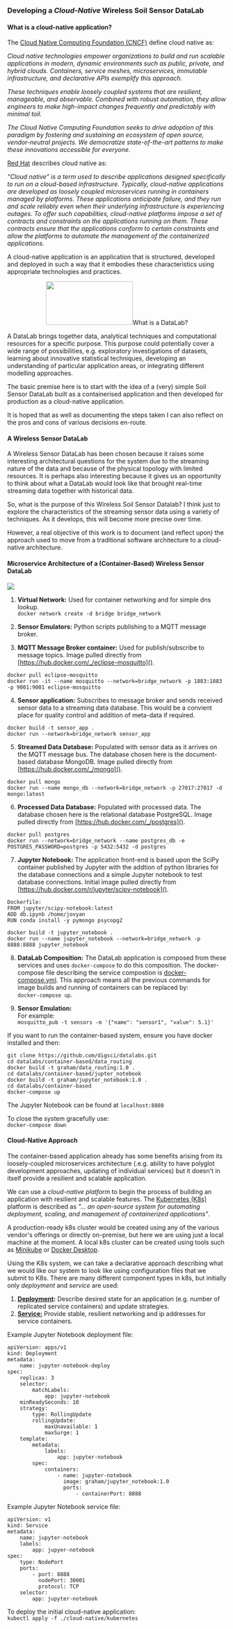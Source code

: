 ### Developing a *Cloud-Native* Wireless Soil Sensor DataLab

#### What is a cloud-native application?

The [Cloud Native Computing Foundation (CNCF)](https://www.cncf.io) define cloud native as:

*Cloud native technologies empower organizations to build and run scalable applications in modern, dynamic environments such as public, private, and hybrid clouds. Containers, service meshes, microservices, immutable infrastructure, and declarative APIs exemplify this approach.*

*These techniques enable loosely coupled systems that are resilient, manageable, and observable. Combined with robust automation, they allow engineers to make high-impact changes frequently and predictably with minimal toil.*

*The Cloud Native Computing Foundation seeks to drive adoption of this paradigm by fostering and sustaining an ecosystem of open source, vendor-neutral projects. We democratize state-of-the-art patterns to make these innovations accessible for everyone.*

[Red Hat](https://www.redhat.com/en/resources/cloud-native-container-design-whitepaper) describes cloud native as:

*“Cloud native” is a term used to describe applications designed specifically to run on a cloud-based infrastructure. Typically, cloud-native applications are developed as loosely coupled microservices running in containers managed by platforms. These applications anticipate failure, and they run and scale reliably even when their underlying infrastructure is experiencing outages. To offer such capabilities, cloud-native platforms impose a set of contracts and constraints on the applications running on them. These contracts ensure that the applications conform to certain constraints and allow the platforms to automate the management of the containerized applications.*

A cloud-native application is an application that is structured, developed and deployed in such a way that it embodies these characteristics using appropriate technologies and practices.


<p align="center">
  <img src="https://github.com/digsci/datalabs/blob/master/stack.png" width="200" height="100>
</p>


#### What is a DataLab?

A DataLab brings together data, analytical techniques and computational resources for a specific purpose. This purpose could potentially
cover a wide range of possibilities, e.g. exploratory investigations of datasets, learning about innovative statistical techniques, developing an 
understanding of particular application areas, or integrating different modelling approaches.

The basic premise here is to start with the idea of a (very) simple Soil Sensor DataLab built as a containerised application and then developed for production as a cloud-native application.

It is hoped that as well as documenting the steps taken I can also reflect on the pros and cons of various decisions en-route.

#### A Wireless Sensor DataLab

A Wireless Sensor DataLab has been chosen because it raises some interesting architectural questions for the system due to the streaming nature of the 
data and because of the physical topology with limited resources. It is perhaps also interesting because it gives us an opportunity to think about what
a DataLab would look like that brought real-time streaming data together with historical data.

So, what is the purpose of this Wireless Soil Sensor Datalab? I think just to explore the characteristics of the streaming sensor data using a variety of
techniques. As it develops, this will become more precise over time. 

However, a real objective of this work is to document (and reflect upon) the approach used to move from a traditional software architecture to a cloud-native architecture.

#### Microservice Architecture of a (Container-Based) Wireless Sensor DataLab


![](https://github.com/digsci/datalabs/blob/master/architecture-small.png)

1. **Virtual Network:** Used for container networking and for simple dns lookup.<br>
`docker network create -d bridge bridge_network`

2. **Sensor Emulators:** Python scripts publishing to a MQTT message broker.

3. **MQTT Message Broker container:** Used for publish/subscribe to message topics. Image pulled directly from [https://hub.docker.com/_/eclipse-mosquitto]().  

~~~~
docker pull eclipse-mosquitto 
docker run -it --name mosquitto --network=bridge_network -p 1883:1883 -p 9001:9001 eclipse-mosquitto
~~~~ 

4. **Sensor application:** Subscribes to message broker and sends received sensor data to a streaming data database. This would be a convient place for quality control and addition of meta-data if required.   

~~~~
docker build -t sensor_app . 
docker run --network=bridge_network sensor_app
~~~~

5. **Streamed Data Database:** Populated with sensor data as it arrives on the MQTT message bus. The database chosen here is the document-based database MongoDB. Image pulled directly from [https://hub.docker.com/_/mongo]().   

~~~~
docker pull mongo  
docker run --name mongo_db --network=bridge_network -p 27017:27017 -d mongo:latest
~~~~  

6. **Processed Data Database:** Populated with processed data. The database chosen here is the relational database PostgreSQL. Image pulled directly from [https://hub.docker.com/_/postgres]().  

~~~~
docker pull postgres  
docker run --network=bridge_network --name postgres_db -e POSTGRES_PASSWORD=postgres -p 5432:5432 -d postgres
~~~~  

7. **Jupyter Notebook:** The application front-end is based upon the SciPy container published by Jupyter with the addtion of python libraries for the database connections and a simple Jupyter notebook to test database connections. Initial image pulled directly from [https://hub.docker.com/r/jupyter/scipy-notebook]().  

~~~~
Dockerfile: 
FROM jupyter/scipy-notebook:latest 
ADD db.ipynb /home/jovyan
RUN conda install -y pymongo psycopg2 
  
docker build -t jupyter_notebook .    
docker run --name jupyter_notebook --network=bridge_network -p 8888:8888 jupyter_notebook
~~~~    

8. **DataLab Composition:** The DataLab application is composed from these services and uses `docker-compose` to do this composition. The docker-compose file describing the service compostion is [docker-compose.yml](container-based/docker-compose.yml). This approach means all the previous commands for image builds and running of containers can be replaced by:  
`docker-compose up`.  


9. **Sensor Emulation:**  
For example:  
`mosquitto_pub -t sensors -m '{"name": "sensor1", "value": 5.1}'`

If you want to run the container-based system, ensure you have docker installed and then:  

~~~~
git clone https://github.com/digsci/datalabs.git 
cd datalabs/container-based/data_routing  
docker build -t graham/data_routing:1.0 .
cd datalabs/container-based/jupter_notebook
docker build -t graham/jupyter_notebook:1.0 .
cd datalabs/container-based
docker-compose up
~~~~  
The Jupyter Notebook can be found at `localhost:8888`

To close the system gracefully use:  
`docker-compose down`

#### Cloud-Native Approach 

The container-based application already has some benefits arising from its loosely-coupled microservices architecture (.e.g. ability to have polyglot development approaches, updating of individual services) but it doesn't in itself provide a resilient and scalable application.

We can use a *cloud-native platform* to begin the  process of building an application with resilient and scalable features. The [Kubernetes (K8s)](https://kubernetes.io) platform is described as *"... an open-source system for automating deployment, scaling, and management of containerized applications"*. 

A production-ready k8s cluster would be created using any of the various vendor's offerings or directly on-premise, but here we are using just a local machine at the moment. A local k8s cluster can be created using tools such as [Minikube](https://kubernetes.io/docs/tasks/tools/install-minikube/) or [Docker Desktop](https://www.docker.com/products/docker-desktop).  

Using the K8s system, we can take a declarative approach describing what we would like our system to look like using configuration files that we submit to K8s. There are many different component types in k8s, but initially only *deployment* and *service* are used:
  
1. **[Deployment](https://www.docker.com/products/docker-desktop):** Describe desired state for an application (e.g. number of replicated service containers) and update strategies.  
2. **[Service:](https://kubernetes.io/docs/concepts/services-networking/service/)** Provide stable, resilient networking and ip addresses for service containers.  

Example Jupyter Notebook deployment file:  
  
~~~~
apiVersion: apps/v1 
kind: Deployment  
metadata: 
    name: jupyter-notebook-deploy  
spec:
    replicas: 3
    selector:
        matchLabels:
            app: jupyter-notebook
    minReadySeconds: 10
    strategy:
        type: RollingUpdate
        rollingUpdate:
            maxUnavailable: 1
            maxSurge: 1
    template:
        metadata:
            labels:
                app: jupyter-notebook
        spec:
            containers:
                - name: jupyter-notebook
                  image: graham/jupyter_notebook:1.0
                  ports:
                      - containerPort: 8888
~~~~

Example Jupyter Notebook service file:  

~~~~
apiVersion: v1
kind: Service
metadata:
    name: jupyter-notebook
    labels:
        app: jupyer-notebook
spec:
    type: NodePort
    ports:
        - port: 8888
          nodePort: 30001
          protocol: TCP
    selector:
        app: jupyter-notebook
~~~~  
To deploy the initial cloud-native application:  
`kubectl apply -f ./cloud-native/kubernetes`




